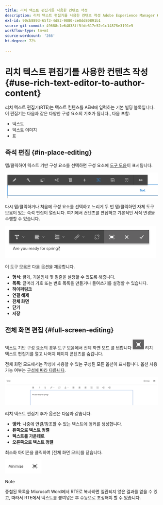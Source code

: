 ```yaml
---
title: 리치 텍스트 편집기를 사용한 컨텐츠 작성
description: 리치 텍스트 편집기를 사용한 컨텐츠 작성 Adobe Experience Manager 6.5에서.
exl-id: 90cb8893-65f3-4d82-9880-ce8dd80891b1
source-git-commit: 49688c1e64038ff5fde617e52e1c14878e3191e5
workflow-type: tm+mt
source-wordcount: '266'
ht-degree: 72%

---
```


# 리치 텍스트 편집기를 사용한 컨텐츠 작성 {#use-rich-text-editor-to-author-content}

리치 텍스트 편집기(RTE)는 텍스트 컨텐츠를 AEM에 입력하는 기본 빌딩 블록입니다. 이 편집기는 다음과 같은 다양한 구성 요소의 기초가 됩니다., 다음 포함:

* 텍스트
* 텍스트 이미지
* 표

## 즉석 편집 {#in-place-editing}

탭/클릭하여 텍스트 기반 구성 요소를 선택하면 구성 요소에 [도구 모음](/help/sites-authoring/editing-content.md#edit-configure-copy-cut-delete-paste)이 표시됩니다.

![screen_shot_2018-03-21at163054](assets/screen_shot_2018-03-21at163054.png)

다시 탭/클릭하거나 처음에 구성 요소를 선택하고 느리게 두 번 탭/클릭하면 자체 도구 모음이 있는 즉석 편집이 열립니다. 여기에서 컨텐츠를 편집하고 기본적인 서식 변경을 수행할 수 있습니다.

![screen_shot_2018-03-21at163214](assets/screen_shot_2018-03-21at163214.png)

이 도구 모음은 다음 옵션을 제공합니다.

* **형식**: 굵게, 기울임체 및 밑줄을 설정할 수 있도록 해줍니다.
* **목록**: 글머리 기호 또는 번호 목록을 만들거나 들여쓰기를 설정할 수 있습니다.
* **하이퍼링크**
* **연결 해제**
* **전체 화면**
* **닫기**
* **저장**

## 전체 화면 편집 {#full-screen-editing}

텍스트 기반 구성 요소의 경우 도구 모음에서 전체 화면 모드 를 탭합니다 ![전체 화면 편집 모드](do-not-localize/screen_shot_2018-03-21at163236.png) 리치 텍스트 편집기를 열고 나머지 페이지 콘텐츠를 숨깁니다.

전체 화면 모드에서는 작성에 사용할 수 있는 구성된 모든 옵션이 표시됩니다. 옵션 사용 가능 여부는 [구성에 따라 다릅니다](/help/sites-administering/rich-text-editor.md).

![screen_shot_2018-03-21at163248](assets/screen_shot_2018-03-21at163248.png)

리치 텍스트 편집기 추가 옵션은 다음과 같습니다.

* **앵커**: 나중에 연결/참조할 수 있는 텍스트에 앵커를 생성합니다.
* **왼쪽으로 텍스트 정렬**
* **텍스트를 가운데로**
* **오른쪽으로 텍스트 정렬**

최소화 아이콘을 클릭하여 [전체 화면 모드]를 닫습니다.

![screen_shot_2018-03-21at163323](assets/screen_shot_2018-03-21at163323.png)

>[!NOTE]
>
>중첩된 목록을 Microsoft Word에서 RTE로 복사하면 일관되지 않은 결과를 얻을 수 있고, 따라서 RTE에서 텍스트를 붙여넣은 후 수동으로 조정해야 할 수 있습니다.
